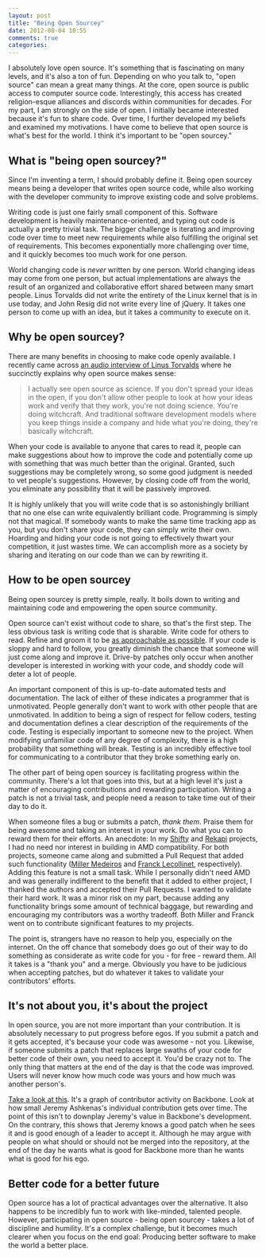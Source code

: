 ```yaml
---
layout: post
title: "Being Open Sourcey"
date: 2012-08-04 10:55
comments: true
categories: 
---
```


I absolutely love open source.  It's something that is fascinating on many levels, and it's also a ton of fun.  Depending on who you talk to, "open source" can mean a great many things.  At the core, open source is public access to computer source code.  Interestingly, this access has created religion-esque alliances and discords within communities for decades.  For my part, I am strongly on the side of open.  I initially became interested because it's fun to share code.  Over time, I further developed my beliefs and examined my motivations.  I have come to believe that open source is what's best for the world.  I think it's important to be "open sourcey."

## What is "being open sourcey?"

Since I'm inventing a term, I should probably define it.  Being open sourcey means being a developer that writes open source code, while also working with the developer community to improve existing code and solve problems.

Writing code is just one fairly small component of this.  Software development is heavily maintenance-oriented, and typing out code is actually a pretty trivial task.  The bigger challenge is iterating and improving code over time to meet new requirements while also fulfilling the original set of requirements.  This becomes exponentially more challenging over time, and it quickly becomes too much work for one person.

World changing code is _never_ written by one person.  World changing ideas may come from one person, but actual implementations are always the result of an organized and collaborative effort shared between many smart people.  Linus Torvalds did not write the entirety of the Linux kernel that is in use today, and John Resig did not write every line of jQuery.  It takes one person to come up with an idea, but it takes a community to execute on it.

## Why be open sourcey?

There are many benefits in choosing to make code openly available.  I recently came across [an audio interview of Linus Torvalds](http://www.youtube.com/watch?v=bt_Y4pSdsHw0) where he succinctly explains why open source makes sense:

> I actually see open source as science.  If you don't spread your ideas in the open, if you don't allow other people to look at how your ideas work and verify that they work, you're not doing science.  You're doing witchcraft.  And traditional software development models where you keep things inside a company and hide what you're doing, they're basically witchcraft.

When your code is available to anyone that cares to read it, people can make suggestions about how to improve the code and potentially come up with something that was much better than the original.  Granted, such suggestions may be completely wrong, so some good judgment is needed to vet people's suggestions.  However, by closing code off from the world, you eliminate any possibility that it will be passively improved.

It is highly unlikely that you will write code that is so astonishingly brilliant that no one else can write equivalently brilliant code.  Programming is simply not that magical.  If somebody wants to make the same time tracking app as you, but you don't share your code, they can simply write their own.  Hoarding and hiding your code is not going to effectively thwart your competition, it just wastes time.  We can accomplish more as a society by sharing and iterating on our code than we can by rewriting it.

## How to be open sourcey

Being open sourcey is pretty simple, really.  It boils down to writing and maintaining code and empowering the open source community.

Open source can't exist without code to share, so that's the first step.  The less obvious task is writing code that is sharable.  Write code for others to read.  Refine and groom it to be [as approachable as possible](/blog/2012/07/01/treating-javascript-like-a-30-year-old-language/).  If your code is sloppy and hard to follow, you greatly diminish the chance that someone will just come along and improve it.  Drive-by patches only occur when another developer is interested in working with your code, and shoddy code will deter a lot of people.

An important component of this is up-to-date automated tests and documentation.  The lack of either of these indicates a programmer that is unmotivated.  People generally don't want to work with other people that are unmotivated.  In addition to being a sign of respect for fellow coders, testing and documentation defines a clear description of the requirements of the code.  Testing is especially important to someone new to the project.  When modifying unfamiliar code of any degree of complexity, there is a high probability that something will break.  Testing is an incredibly effective tool for communicating to a contributor that they broke something early on.

The other part of being open sourcey is facilitating progress within the community.  There's a lot that goes into this, but at a high level it's just a matter of encouraging contributions and rewarding participation.  Writing a patch is not a trivial task, and people need a reason to take time out of their day to do it.

When someone files a bug or submits a patch, _thank them_.  Praise them for being awesome and taking an interest in your work.  Do what you can to reward them for their efforts.  An anecdote:  In my [Shifty](https://github.com/jeremyckahn/shifty) and [Rekapi](http://rekapi.com/) projects, I had no need nor interest in building in AMD compatibility.  For both projects, someone came along and submitted a Pull Request that added such functionality ([Miller Medeiros](https://github.com/millermedeiros) and [Franck Lecollinet](https://github.com/sork), respectively).  Adding this feature is not a small task.  While I personally didn't need AMD and was generally indifferent to the benefit that it added to either project, I thanked the authors and accepted their Pull Requests.  I wanted to validate their hard work.  It was a minor risk on my part, because adding any functionality brings some amount of technical baggage, but rewarding and encouraging my contributors was a worthy tradeoff.  Both Miller and Franck went on to contribute significant features to my projects.

The point is, strangers have no reason to help you, especially on the internet.  On the off chance that somebody does go out of their way to do something as considerate as write code for you - for free - reward them.  All it takes is a "thank you" and a merge.  Obviously you have to be judicious when accepting patches, but do whatever it takes to validate your contributors' efforts.

## It's not about you, it's about the project

In open source, you are not more important than your contribution.  It is absolutely necessary to put progress before egos.  If you submit a patch and it gets accepted, it's because your code was awesome - not you.  Likewise, if someone submits a patch that replaces large swaths of your code for better code of their own, you need to accept it.  You'd be crazy not to.  The only thing that matters at the end of the day is that the code was improved.  Users will never know how much code was yours and how much was another person's.

[Take a look at this](https://github.com/documentcloud/backbone/graphs/impact).  It's a graph of contributor activity on Backbone.  Look at how small Jeremy Ashkenas's individual contribution gets over time.  The point of this isn't to downplay Jeremy's value in Backbone's development.  On the contrary, this shows that Jeremy knows a good patch when he sees it and is good enough of a leader to accept it.  Although he may argue with people on what should or should not be merged into the repository, at the end of the day he wants what is good for Backbone more than he wants what is good for his ego.

## Better code for a better future

Open source has a lot of practical advantages over the alternative.  It also happens to be incredibly fun to work with like-minded, talented people.  However, participating in open source - being open sourcey - takes a lot of discipline and humility.  It's a complex challenge, but it becomes much clearer when you focus on the end goal:  Producing better software to make the world a better place.